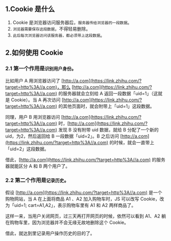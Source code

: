 ## 1.Cookie 是什么

1. Cookie 是浏览器访问服务器后，`服务器传给浏览器的一段数据`。
2. `浏览器需要保存这段数据`，不得轻易删除。
3. `此后每次浏览器访问该服务器，都必须带上这段数据`。



## 2.如何使用 Cookie

### 2.1 第一个作用是`识别用户身份`。

比如用户 A 用浏览器访问了 [http://a.com](https://link.zhihu.com/?target=http%3A//a.com)，那么 [http://a.com](https://link.zhihu.com/?target=http%3A//a.com) 的服务器就会立刻给 A 返回一段数据「uid=1」（这就是 Cookie）。当 A 再次访问 [http://a.com](https://link.zhihu.com/?target=http%3A//a.com) 的其他页面时，就会附带上「uid=1」这段数据。

同理，用户 B 用浏览器访问 [http://a.com](https://link.zhihu.com/?target=http%3A//a.com) 时，[http://a.com](https://link.zhihu.com/?target=http%3A//a.com) 发现 B 没有附带 uid 数据，就给 B 分配了一个新的 uid，为2，然后返回给 B 一段数据「uid=2」。B 之后访问 [http://a.com](https://link.zhihu.com/?target=http%3A//a.com) 的时候，就会一直带上「uid=2」这段数据。

借此，[http://a.com](https://link.zhihu.com/?target=http%3A//a.com) 的服务器就能区分 A 和 B 两个用户了。



### 2.2 第二个作用是`记录历史`。

假设 [http://a.com](https://link.zhihu.com/?target=http%3A//a.com) 是一个购物网站，当 A 在上面将商品 A1 、A2 加入购物车时，JS 可以改写 Cookie，改为「uid=1; cart=A1,A2」，表示购物车里有 A1 和 A2 两样商品了。

这样一来，当用户关闭网页，过三天再打开网页的时候，依然可以看到 A1、A2 躺在购物车里，因为浏览器并不会无缘无故地删除这个 Cookie。

借此，就达到里记录用户操作历史的目的了。